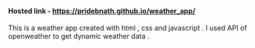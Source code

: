 #### Hosted link - https://pridebnath.github.io/weather_app/
This is a weather app created with html , css and javascript . I used API of openweather to get dynamic weather data .
